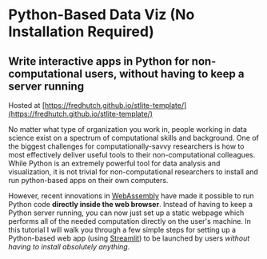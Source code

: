 # Python-Based Data Viz (No Installation Required)
## Write interactive apps in Python for non-computational users, without having to keep a server running

Hosted at [https://fredhutch.github.io/stlite-template/](https://fredhutch.github.io/stlite-template/)

No matter what type of organization you work in, people working in data science
exist on a spectrum of computational skills and background. 
One of the biggest challenges for computationally-savvy researchers is how to most
effectively deliver useful tools to their non-computational colleagues.
While Python is an extremely powerful tool for data analysis and visualization, it
is not trivial for non-computational researchers to install and run python-based
apps on their own computers.

However, recent innovations in [WebAssembly](https://webassembly.org/) have made
it possible to run Python code **directly inside the web browser**.
Instead of having to keep a Python server running, you can now just set up a
static webpage which performs all of the needed computation directly on the user's
machine.
In this tutorial I will walk you through a few simple steps for setting up a
Python-based web app (using [Streamlit](https://streamlit.io/)) to be launched
by users _without having to install absolutely anything_.
